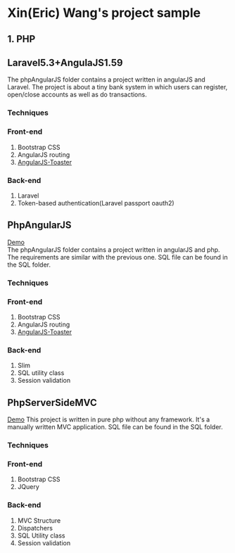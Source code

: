 # Xin(Eric) Wang's project sample
## 1. PHP
## Laravel5.3+AngulaJS1.59
The phpAngularJS folder contains a project written in angularJS and Laravel. The project is about a tiny bank system in which users can register, open/close accounts as well as do transactions.    
### Techniques
### Front-end
1. Bootstrap CSS
2. AngularJS routing
3. [AngularJS-Toaster](https://github.com/jirikavi/AngularJS-Toaster)

### Back-end
1. Laravel
2. Token-based authentication(Laravel passport oauth2)

## PhpAngularJS  
[Demo](https://php-assignment2.000webhostapp.com/firstNationalBank/ "Demo")  
The phpAngularJS folder contains a project written in angularJS and php. The requirements are similar with the previous one.
SQL file can be found in the SQL folder.  
### Techniques
### Front-end
1. Bootstrap CSS
2. AngularJS routing
3. [AngularJS-Toaster](https://github.com/jirikavi/AngularJS-Toaster)

### Back-end
1. Slim
2. SQL utility class
3. Session validation

## PhpServerSideMVC
[Demo](https://phpassignment3.000webhostapp.com/assignment3) 
This project is written in pure php without any framework. It's a manually written MVC application.
SQL file can be found in the SQL folder.  
### Techniques
### Front-end
1. Bootstrap CSS
2. JQuery

### Back-end
1. MVC Structure
2. Dispatchers
3. SQL Utility class
4. Session validation


